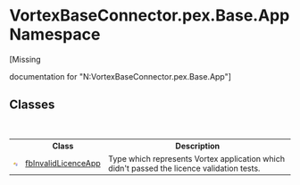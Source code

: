 # VortexBaseConnector.pex.Base.App Namespace
 

\[Missing <summary> documentation for "N:VortexBaseConnector.pex.Base.App"\]


## Classes
&nbsp;<table><tr><th></th><th>Class</th><th>Description</th></tr><tr><td>![Public class](media/pubclass.gif "Public class")</td><td><a href="T_VortexBaseConnector_pex_Base_App_fbInvalidLicenceApp.md">fbInvalidLicenceApp</a></td><td>
Type which represents Vortex application which didn't passed the licence validation tests.</td></tr></table>&nbsp;
